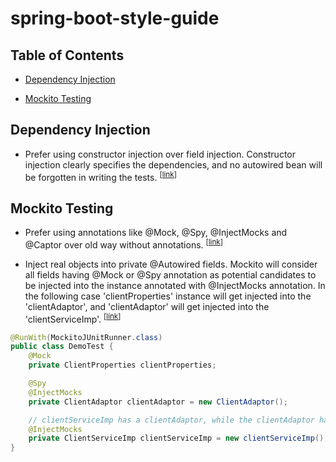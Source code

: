 # spring-boot-style-guide

## Table of Contents

* [Dependency Injection](#dependency-injection)

* [Mockito Testing](#mockito-testing)

## Dependency Injection
* <a name="dependency-injection"></a>
  Prefer using constructor injection over field injection. Constructor injection clearly specifies the dependencies, and no autowired bean will be forgotten in writing the tests.
<sup>[[link](#dependency-injection)]</sup>

## Mockito Testing

* <a name="mockito-testing"></a>
  Prefer using annotations like @Mock, @Spy, @InjectMocks and @Captor over old way without annotations.
<sup>[[link](#mockito-testing)]</sup>

* <a name="inject-real-objects"></a>
  Inject real objects into private @Autowired fields. Mockito will consider all fields having @Mock or @Spy annotation as potential candidates to be injected into the instance annotated with @InjectMocks annotation. 
  In the following case 'clientProperties' instance will get injected into the 'clientAdaptor', and 'clientAdaptor' will get injected into the 'clientServiceImp'.
<sup>[[link](#inject-real-objects)]</sup>
```Java
@RunWith(MockitoJUnitRunner.class)
public class DemoTest {
    @Mock
    private ClientProperties clientProperties;

    @Spy
    @InjectMocks
    private ClientAdaptor clientAdaptor = new ClientAdaptor();

    // clientServiceImp has a clientAdaptor, while the clientAdaptor has a clientProperties
    @InjectMocks
    private ClientServiceImp clientServiceImp = new clientServiceImp();
}
```
